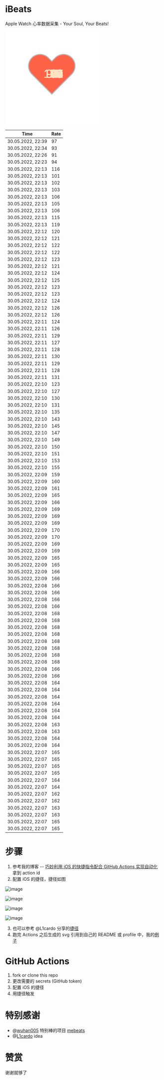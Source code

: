# iBeats
Apple Watch 心率数据采集 - Your Soul, Your Beats!

![](./files/heart.svg)

<!--START_SECTION:my_heart_rate-->
| Time | Rate | 
 | ---- | ---- | 
| 30.05.2022, 22:39 | 97 |
| 30.05.2022, 22:34 | 93 |
| 30.05.2022, 22:26 | 91 |
| 30.05.2022, 22:23 | 94 |
| 30.05.2022, 22:13 | 116 |
| 30.05.2022, 22:13 | 101 |
| 30.05.2022, 22:13 | 102 |
| 30.05.2022, 22:13 | 103 |
| 30.05.2022, 22:13 | 106 |
| 30.05.2022, 22:13 | 105 |
| 30.05.2022, 22:13 | 106 |
| 30.05.2022, 22:13 | 115 |
| 30.05.2022, 22:13 | 119 |
| 30.05.2022, 22:12 | 120 |
| 30.05.2022, 22:12 | 121 |
| 30.05.2022, 22:12 | 122 |
| 30.05.2022, 22:12 | 122 |
| 30.05.2022, 22:12 | 123 |
| 30.05.2022, 22:12 | 121 |
| 30.05.2022, 22:12 | 124 |
| 30.05.2022, 22:12 | 125 |
| 30.05.2022, 22:12 | 123 |
| 30.05.2022, 22:12 | 123 |
| 30.05.2022, 22:12 | 124 |
| 30.05.2022, 22:12 | 126 |
| 30.05.2022, 22:12 | 126 |
| 30.05.2022, 22:11 | 124 |
| 30.05.2022, 22:11 | 126 |
| 30.05.2022, 22:11 | 129 |
| 30.05.2022, 22:11 | 127 |
| 30.05.2022, 22:11 | 128 |
| 30.05.2022, 22:11 | 130 |
| 30.05.2022, 22:11 | 129 |
| 30.05.2022, 22:11 | 128 |
| 30.05.2022, 22:11 | 131 |
| 30.05.2022, 22:10 | 123 |
| 30.05.2022, 22:10 | 127 |
| 30.05.2022, 22:10 | 130 |
| 30.05.2022, 22:10 | 131 |
| 30.05.2022, 22:10 | 135 |
| 30.05.2022, 22:10 | 143 |
| 30.05.2022, 22:10 | 145 |
| 30.05.2022, 22:10 | 147 |
| 30.05.2022, 22:10 | 149 |
| 30.05.2022, 22:10 | 150 |
| 30.05.2022, 22:10 | 151 |
| 30.05.2022, 22:10 | 153 |
| 30.05.2022, 22:10 | 155 |
| 30.05.2022, 22:09 | 159 |
| 30.05.2022, 22:09 | 160 |
| 30.05.2022, 22:09 | 161 |
| 30.05.2022, 22:09 | 165 |
| 30.05.2022, 22:09 | 166 |
| 30.05.2022, 22:09 | 169 |
| 30.05.2022, 22:09 | 169 |
| 30.05.2022, 22:09 | 169 |
| 30.05.2022, 22:09 | 170 |
| 30.05.2022, 22:09 | 170 |
| 30.05.2022, 22:09 | 169 |
| 30.05.2022, 22:09 | 169 |
| 30.05.2022, 22:09 | 165 |
| 30.05.2022, 22:09 | 165 |
| 30.05.2022, 22:09 | 166 |
| 30.05.2022, 22:09 | 166 |
| 30.05.2022, 22:08 | 166 |
| 30.05.2022, 22:08 | 166 |
| 30.05.2022, 22:08 | 166 |
| 30.05.2022, 22:08 | 166 |
| 30.05.2022, 22:08 | 168 |
| 30.05.2022, 22:08 | 168 |
| 30.05.2022, 22:08 | 168 |
| 30.05.2022, 22:08 | 168 |
| 30.05.2022, 22:08 | 168 |
| 30.05.2022, 22:08 | 168 |
| 30.05.2022, 22:08 | 168 |
| 30.05.2022, 22:08 | 168 |
| 30.05.2022, 22:08 | 166 |
| 30.05.2022, 22:08 | 166 |
| 30.05.2022, 22:08 | 164 |
| 30.05.2022, 22:08 | 164 |
| 30.05.2022, 22:08 | 164 |
| 30.05.2022, 22:08 | 164 |
| 30.05.2022, 22:08 | 164 |
| 30.05.2022, 22:08 | 164 |
| 30.05.2022, 22:08 | 163 |
| 30.05.2022, 22:08 | 163 |
| 30.05.2022, 22:08 | 164 |
| 30.05.2022, 22:08 | 164 |
| 30.05.2022, 22:07 | 165 |
| 30.05.2022, 22:07 | 165 |
| 30.05.2022, 22:07 | 165 |
| 30.05.2022, 22:07 | 165 |
| 30.05.2022, 22:07 | 164 |
| 30.05.2022, 22:07 | 164 |
| 30.05.2022, 22:07 | 162 |
| 30.05.2022, 22:07 | 162 |
| 30.05.2022, 22:07 | 163 |
| 30.05.2022, 22:07 | 163 |
| 30.05.2022, 22:07 | 165 |
| 30.05.2022, 22:07 | 165 |

<!--END_SECTION:my_heart_rate-->

# 步骤
1. 参考我的博客 -- [巧妙利用 iOS 的快捷指令配合 GitHub Actions 实现自动化](https://github.com/yihong0618/gitblog/issues/198) 拿到 action id
2. 配置 iOS 的捷径，捷径如图

![image](https://user-images.githubusercontent.com/15976103/122154218-0db0b480-ce97-11eb-93bb-5aec07c558dc.png)

![image](https://user-images.githubusercontent.com/15976103/122154236-186b4980-ce97-11eb-8e4b-70551a0391ae.png)

![image](https://user-images.githubusercontent.com/15976103/122154268-2d47dd00-ce97-11eb-902e-3acf292265a9.png)

![image](https://user-images.githubusercontent.com/15976103/122174055-fa144680-ceb4-11eb-9be2-3eb83cd516f7.png)

3. 也可以参考 @L1cardo 分享的[捷径](https://www.icloud.com/shortcuts/6ab6047b459c41ad822ad6b94b1c03d4)
4. 跑完 Actions 之后生成的 svg 引用到自己的 README 或 profile 中，我的[例子](https://github.com/yihong0618) 

# GitHub Actions

1. fork or clone this repo
2. 更改需要的 secrets (GitHub token)
3. 配置 iOS 的捷径
4. 用捷径触发

# 特别感谢
- @[wuhan005](https://github.com/wuhan005) 特别棒的项目 [mebeats](https://github.com/wuhan005/mebeats)
- @[L1cardo](https://github.com/L1cardo) idea

# 赞赏
谢谢就够了
